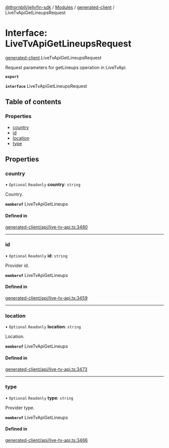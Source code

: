 [@thornbill/jellyfin-sdk](../README.md) / [Modules](../modules.md) / [generated-client](../modules/generated_client.md) / LiveTvApiGetLineupsRequest

# Interface: LiveTvApiGetLineupsRequest

[generated-client](../modules/generated_client.md).LiveTvApiGetLineupsRequest

Request parameters for getLineups operation in LiveTvApi.

**`export`**

**`interface`** LiveTvApiGetLineupsRequest

## Table of contents

### Properties

- [country](generated_client.LiveTvApiGetLineupsRequest.md#country)
- [id](generated_client.LiveTvApiGetLineupsRequest.md#id)
- [location](generated_client.LiveTvApiGetLineupsRequest.md#location)
- [type](generated_client.LiveTvApiGetLineupsRequest.md#type)

## Properties

### country

• `Optional` `Readonly` **country**: `string`

Country.

**`memberof`** LiveTvApiGetLineups

#### Defined in

[generated-client/api/live-tv-api.ts:3480](https://github.com/thornbill/jellyfin-sdk-typescript/blob/eb13db7/src/generated-client/api/live-tv-api.ts#L3480)

___

### id

• `Optional` `Readonly` **id**: `string`

Provider id.

**`memberof`** LiveTvApiGetLineups

#### Defined in

[generated-client/api/live-tv-api.ts:3459](https://github.com/thornbill/jellyfin-sdk-typescript/blob/eb13db7/src/generated-client/api/live-tv-api.ts#L3459)

___

### location

• `Optional` `Readonly` **location**: `string`

Location.

**`memberof`** LiveTvApiGetLineups

#### Defined in

[generated-client/api/live-tv-api.ts:3473](https://github.com/thornbill/jellyfin-sdk-typescript/blob/eb13db7/src/generated-client/api/live-tv-api.ts#L3473)

___

### type

• `Optional` `Readonly` **type**: `string`

Provider type.

**`memberof`** LiveTvApiGetLineups

#### Defined in

[generated-client/api/live-tv-api.ts:3466](https://github.com/thornbill/jellyfin-sdk-typescript/blob/eb13db7/src/generated-client/api/live-tv-api.ts#L3466)
